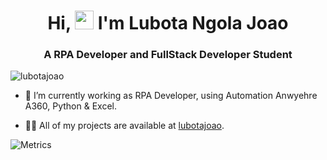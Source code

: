 <h1 align="center">Hi, <img src="https://raw.githubusercontent.com/kaueMarques/kaueMarques/master/hi.gif" width="30px"> I'm Lubota Ngola Joao</h1>
<h3 align="center">A RPA Developer and FullStack Developer Student</h3>
<p align="left"> <img src="https://komarev.com/ghpvc/?username=lubotajoao" alt="lubotajoao" /> </p>

- 🔭 I’m currently working as RPA Developer, using Automation Anwyehre A360, Python & Excel.

- 👨‍💻 All of my projects are available at [lubotajoao](https://github.com/lubotajoao?tab=repositories).

<!-- - 📫 How to reach me **lubota4@gmail.com** -->

<!--- ▶️ I regulary post videos on [youtube.com/rocketseat](https://youtube.com/rocketseat) -->

<!-- - 💬 Ask me about **JavaScript, HTML, CSS, SQL** -->

<!-- - ⚡ Fun fact **Oneye 😜** -->

<!--
  <p align="center">
    <img src="https://github-readme-stats.vercel.app/api?username=lubotajoao&show_icons=true" alt="lubotajoao"/> 
  </p>
-->


![Metrics](https://metrics.lecoq.io/lubotajoao) 
